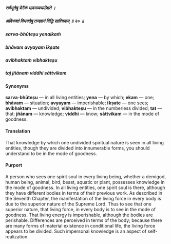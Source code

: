 ##### सर्वभूतेषु येनैकं भावमव्ययमीक्षते ।
##### अविभक्तं विभक्तेषु तज्ज्ञानं विद्धि सात्त्विकम् ॥ २० ॥

##### sarva-bhūteṣu yenaikaṁ
##### bhāvam avyayam īkṣate
##### avibhaktaṁ vibhakteṣu
##### taj jñānaṁ viddhi sāttvikam

#### Synonyms

**sarva**-**bhūteṣu** — in all living entities; **yena** — by which; **ekam** — one; **bhāvam** — situation; **avyayam** — imperishable; **īkṣate** — one sees; **avibhaktam** — undivided; **vibhakteṣu** — in the numberless divided; **tat** — that; **jñānam** — knowledge; **viddhi** — know; **sāttvikam** — in the mode of goodness.

#### Translation

That knowledge by which one undivided spiritual nature is seen in all living entities, though they are divided into innumerable forms, you should understand to be in the mode of goodness.

#### Purport

A person who sees one spirit soul in every living being, whether a demigod, human being, animal, bird, beast, aquatic or plant, possesses knowledge in the mode of goodness. In all living entities, one spirit soul is there, although they have different bodies in terms of their previous work. As described in the Seventh Chapter, the manifestation of the living force in every body is due to the superior nature of the Supreme Lord. Thus to see that one superior nature, that living force, in every body is to see in the mode of goodness. That living energy is imperishable, although the bodies are perishable. Differences are perceived in terms of the body; because there are many forms of material existence in conditional life, the living force appears to be divided. Such impersonal knowledge is an aspect of self-realization.